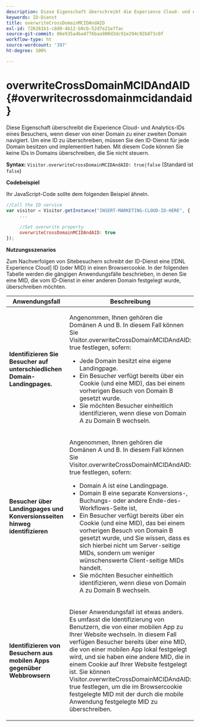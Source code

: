 ```yaml
---
description: Diese Eigenschaft überschreibt die Experience Cloud- und Analytics-IDs eines Besuchers, wenn dieser von einer Domain zu einer zweiten Domain navigiert. Um eine ID zu überschreiben, müssen Sie den ID-Dienst für jede Domain besitzen und implementiert haben. Mit diesem Code können Sie keine IDs in Domains überschreiben, die Sie nicht steuern.
keywords: ID-Dienst
title: overwriteCrossDomainMCIDAndAID
exl-id: 726261b1-c8d0-4b12-b0cb-52d7e21e7fac
source-git-commit: 06e935a4ba4776baa900d3dc91e294c92b873c0f
workflow-type: ht
source-wordcount: '397'
ht-degree: 100%

---
```


# overwriteCrossDomainMCIDAndAID{#overwritecrossdomainmcidandaid}

Diese Eigenschaft überschreibt die Experience Cloud- und Analytics-IDs eines Besuchers, wenn dieser von einer Domain zu einer zweiten Domain navigiert. Um eine ID zu überschreiben, müssen Sie den ID-Dienst für jede Domain besitzen und implementiert haben. Mit diesem Code können Sie keine IDs in Domains überschreiben, die Sie nicht steuern.

**Syntax:** `Visitor.overwriteCrossDomainMCIDAndAID: true|false` (Standard ist `false`)

**Codebeispiel**

Ihr JavaScript-Code sollte dem folgenden Beispiel ähneln.

```js
//Call the ID service 
var visitor = Visitor.getInstance("INSERT-MARKETING-CLOUD-ID-HERE", { 
     ... 
 
     //Set overwrite property 
     overwriteCrossDomainMCIDAndAID: true 
}); 
```

**Nutzungsszenarios**

Zum Nachverfolgen von Sitebesuchern schreibt der ID-Dienst eine [!DNL Experience Cloud] ID (oder MID) in einen Browsercookie. In der folgenden Tabelle werden die gängigen Anwendungsfälle beschrieben, in denen Sie eine MID, die vom ID-Dienst in einer anderen Domain festgelegt wurde, überschreiben möchten.

<table id="table_FC1AF6551D6646E0BF1C4FB7C1316EBB"> 
 <thead> 
  <tr> 
   <th colname="col1" class="entry"> Anwendungsfall </th> 
   <th colname="col2" class="entry"> Beschreibung </th> 
  </tr> 
 </thead>
 <tbody> 
  <tr> 
   <td colname="col1"> <p> <b>Identifizieren Sie Besucher auf unterschiedlichen Domain-Landingpages.</b> </p> </td> 
   <td colname="col2"> <p>Angenommen, Ihnen gehören die Domänen A und B. In diesem Fall können Sie <span class="codeph">Visitor.overwriteCrossDomainMCIDAndAID: true</span> festlegen, sofern: </p> <p> 
     <ul id="ul_FB4704BFE7134F1688E34BF1A36627B7"> 
      <li id="li_FF71FD1FB9DD4702B675A140FAD2B481">Jede Domain besitzt eine eigene Landingpage. </li> 
      <li id="li_78F75469D32D473B93148B46D35E67F1">Ein Besucher verfügt bereits über ein Cookie (und eine MID), das bei einem vorherigen Besuch von Domain B gesetzt wurde. </li> 
      <li id="li_305CE5138EEB43D3BF9CE38D1E7FFA04">Sie möchten Besucher einheitlich identifizieren, wenn diese von Domain A zu Domain B wechseln. </li> 
     </ul> </p> </td> 
  </tr> 
  <tr> 
   <td colname="col1"> <p> <b>Besucher über Landingpages und Konversionsseiten hinweg identifizieren</b> </p> </td> 
   <td colname="col2"> <p>Angenommen, Ihnen gehören die Domänen A und B. In diesem Fall können Sie <span class="codeph">Visitor.overwriteCrossDomainMCIDAndAID: true</span> festlegen, sofern: </p> 
    <ul id="ul_7BEBFD523A2F47AFB6963536E43692D0"> 
     <li id="li_71586080489340E2A6C0B263F231E3DE">Domain A ist eine Landingpage. </li> 
     <li id="li_4E3D3CB380EE4F1BAC4CD752194AE8DE">Domain B eine separate Konversions-, Buchungs- oder andere Ende-des-Workflows-Seite ist, </li> 
     <li id="li_FB393B16CFAC4D2D9B2328EBA4573C1A">Ein Besucher verfügt bereits über ein Cookie (und eine MID), das bei einem vorherigen Besuch von Domain B gesetzt wurde, und Sie wissen, dass es sich hierbei nicht um Server-seitige MIDs, sondern um weniger wünschenswerte Client-seitige MIDs handelt. </li> 
     <li id="li_36FC138530A4476A995C0F9FD73C41DE">Sie möchten Besucher einheitlich identifizieren, wenn diese von Domain A zu Domain B wechseln. </li> 
    </ul> </td> 
  </tr> 
  <tr> 
   <td colname="col1"> <p> <b>Identifizieren von Besuchern aus mobilen Apps gegenüber Webbrowsern</b> </p> </td> 
   <td colname="col2"> <p>Dieser Anwendungsfall ist etwas anders. Es umfasst die Identifizierung von Benutzern, die von einer mobilen App zu Ihrer Website wechseln. In diesem Fall verfügen Besucher bereits über eine MID, die von einer mobilen App lokal festgelegt wird, und sie haben eine andere MID, die in einem Cookie auf Ihrer Website festgelegt ist. Sie können <span class="codeph">Visitor.overwriteCrossDomainMCIDAndAID: true</span> festlegen, um die im Browsercookie festgelegte MID mit der durch die mobile Anwendung festgelegte MID zu überschreiben. </p> </td> 
  </tr> 
 </tbody> 
</table>
